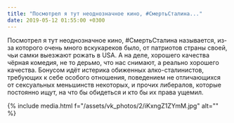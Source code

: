 ```yaml
---
title: "Посмотрел я тут неоднозначное кино, #СмертьСталина..."
date: 2019-05-12 01:55:00 +0300
---
```


Посмотрел я тут неоднозначное кино, #СмертьСталина называется, из-за которого очень много вскукареков было, от патриотов страны своей, чьи самки выезжают рожать в USA. А на деле, хорошего качества чёрная комедия, не то дерьмо, что нас снимают, а реально хорошего качества.
Бонусом идёт истерика обиженных алко-сталинистов, требующих к себе особого отношения, поведением не отличающихся от сексуальных меньшинств некоторых, и прочих либералов, которые постоянно ищут, на что бы обидеться и кто бы их права ущемил.

{% include media.html f="/assets/vk_photos/2/iKxngZ1ZYmM.jpg" alt="" %}
